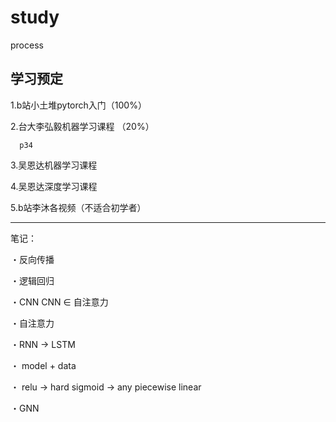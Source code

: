 # study
process

## 学习预定

  1.b站小土堆pytorch入门（100%）
  
  2.台大李弘毅机器学习课程 （20%）

      p34
  
  3.吴恩达机器学习课程
  
  4.吴恩达深度学习课程
  
  5.b站李沐各视频（不适合初学者）

  
-----------
笔记：

・反向传播

・逻辑回归

・CNN    CNN ∈ 自注意力 

・自注意力

・RNN -> LSTM

・ model + data 

・ relu -> hard sigmoid -> any piecewise linear

・GNN

